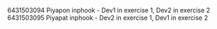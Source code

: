 6431503094 Piyapon inphook - Dev1 in exercise 1, Dev2 in exercise 2
6431503095 Piyapat inphook - Dev2 in exercise 1, Dev1 in exercise 2
